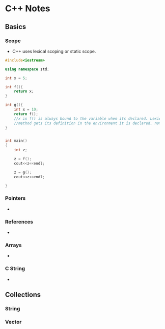 # C++ Notes  
  
## Basics
  
### Scope
  
* C++ uses lexical scoping or static scope. 
  
```cpp
#include<iostream>

using namespace std;

int x = 5;

int f(){
    return x;
}

int g(){
    int x = 10;
    return f();  
    //x in f() is always bound to the variable when its declared. Lexical scoping              
    //method gets its definition in the environment it is declared, not in the one is called.
}


int main()
{
    int z;

    z = f();
    cout<<z<<endl;

    z = g();
    cout<<z<<endl;

}
```
  
### Pointers
  
 * 
  
### References
  
* 
  
### Arrays  

* 
  
### C String  
  
* 
  
## Collections
  
### String
  

  
### Vector
  